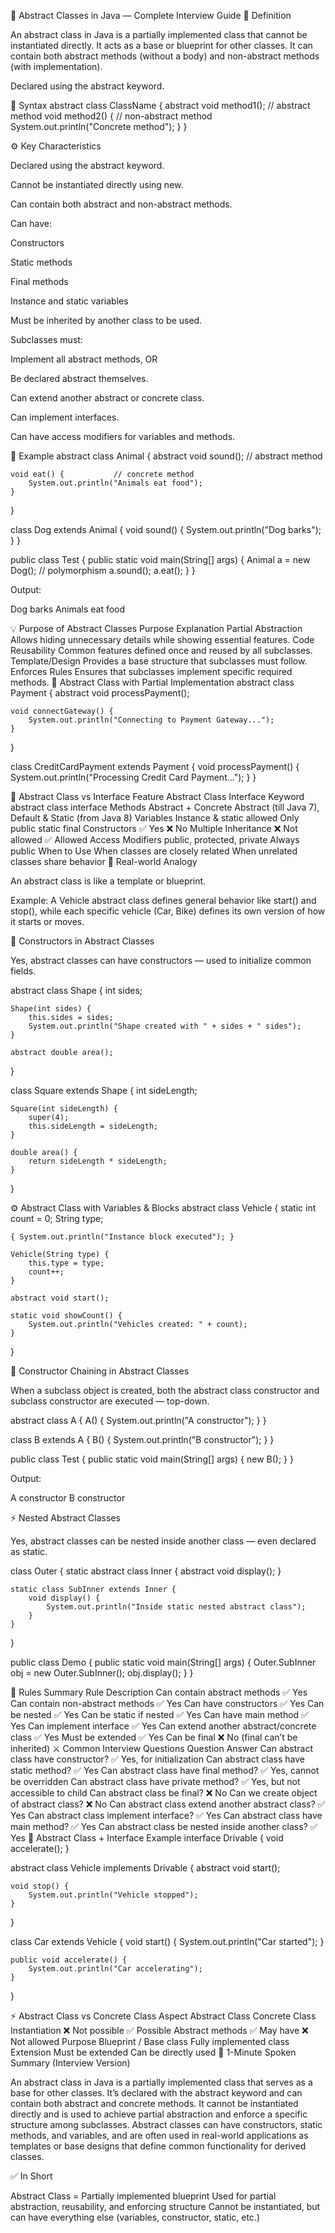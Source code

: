 🧩 Abstract Classes in Java — Complete Interview Guide
📘 Definition

An abstract class in Java is a partially implemented class that cannot be instantiated directly.
It acts as a base or blueprint for other classes.
It can contain both abstract methods (without a body) and non-abstract methods (with implementation).

Declared using the abstract keyword.

🧱 Syntax
abstract class ClassName {
abstract void method1(); // abstract method
void method2() { // non-abstract method
System.out.println("Concrete method");
}
}

⚙️ Key Characteristics

Declared using the abstract keyword.

Cannot be instantiated directly using new.

Can contain both abstract and non-abstract methods.

Can have:

Constructors

Static methods

Final methods

Instance and static variables

Must be inherited by another class to be used.

Subclasses must:

Implement all abstract methods, OR

Be declared abstract themselves.

Can extend another abstract or concrete class.

Can implement interfaces.

Can have access modifiers for variables and methods.

🧩 Example
abstract class Animal {
abstract void sound(); // abstract method

    void eat() {           // concrete method
        System.out.println("Animals eat food");
    }

}

class Dog extends Animal {
void sound() {
System.out.println("Dog barks");
}
}

public class Test {
public static void main(String[] args) {
Animal a = new Dog(); // polymorphism
a.sound();
a.eat();
}
}

Output:

Dog barks
Animals eat food

💡 Purpose of Abstract Classes
Purpose Explanation
Partial Abstraction Allows hiding unnecessary details while showing essential features.
Code Reusability Common features defined once and reused by all subclasses.
Template/Design Provides a base structure that subclasses must follow.
Enforces Rules Ensures that subclasses implement specific required methods.
🧱 Abstract Class with Partial Implementation
abstract class Payment {
abstract void processPayment();

    void connectGateway() {
        System.out.println("Connecting to Payment Gateway...");
    }

}

class CreditCardPayment extends Payment {
void processPayment() {
System.out.println("Processing Credit Card Payment...");
}
}

🧭 Abstract Class vs Interface
Feature Abstract Class Interface
Keyword abstract class interface
Methods Abstract + Concrete Abstract (till Java 7), Default & Static (from Java 8)
Variables Instance & static allowed Only public static final
Constructors ✅ Yes ❌ No
Multiple Inheritance ❌ Not allowed ✅ Allowed
Access Modifiers public, protected, private Always public
When to Use When classes are closely related When unrelated classes share behavior
🧠 Real-world Analogy

An abstract class is like a template or blueprint.

Example:
A Vehicle abstract class defines general behavior like start() and stop(),
while each specific vehicle (Car, Bike) defines its own version of how it starts or moves.

🧩 Constructors in Abstract Classes

Yes, abstract classes can have constructors — used to initialize common fields.

abstract class Shape {
int sides;

    Shape(int sides) {
        this.sides = sides;
        System.out.println("Shape created with " + sides + " sides");
    }

    abstract double area();

}

class Square extends Shape {
int sideLength;

    Square(int sideLength) {
        super(4);
        this.sideLength = sideLength;
    }

    double area() {
        return sideLength * sideLength;
    }

}

⚙️ Abstract Class with Variables & Blocks
abstract class Vehicle {
static int count = 0;
String type;

    { System.out.println("Instance block executed"); }

    Vehicle(String type) {
        this.type = type;
        count++;
    }

    abstract void start();

    static void showCount() {
        System.out.println("Vehicles created: " + count);
    }

}

🔁 Constructor Chaining in Abstract Classes

When a subclass object is created,
both the abstract class constructor and subclass constructor are executed — top-down.

abstract class A {
A() {
System.out.println("A constructor");
}
}

class B extends A {
B() {
System.out.println("B constructor");
}
}

public class Test {
public static void main(String[] args) {
new B();
}
}

Output:

A constructor
B constructor

⚡ Nested Abstract Classes

Yes, abstract classes can be nested inside another class —
even declared as static.

class Outer {
static abstract class Inner {
abstract void display();
}

    static class SubInner extends Inner {
        void display() {
            System.out.println("Inside static nested abstract class");
        }
    }

}

public class Demo {
public static void main(String[] args) {
Outer.SubInner obj = new Outer.SubInner();
obj.display();
}
}

🧾 Rules Summary
Rule Description
Can contain abstract methods ✅ Yes
Can contain non-abstract methods ✅ Yes
Can have constructors ✅ Yes
Can be nested ✅ Yes
Can be static if nested ✅ Yes
Can have main method ✅ Yes
Can implement interface ✅ Yes
Can extend another abstract/concrete class ✅ Yes
Must be extended ✅ Yes
Can be final ❌ No (final can’t be inherited)
⚔️ Common Interview Questions
Question Answer
Can abstract class have constructor? ✅ Yes, for initialization
Can abstract class have static method? ✅ Yes
Can abstract class have final method? ✅ Yes, cannot be overridden
Can abstract class have private method? ✅ Yes, but not accessible to child
Can abstract class be final? ❌ No
Can we create object of abstract class? ❌ No
Can abstract class extend another abstract class? ✅ Yes
Can abstract class implement interface? ✅ Yes
Can abstract class have main method? ✅ Yes
Can abstract class be nested inside another class? ✅ Yes
🧩 Abstract Class + Interface Example
interface Drivable {
void accelerate();
}

abstract class Vehicle implements Drivable {
abstract void start();

    void stop() {
        System.out.println("Vehicle stopped");
    }

}

class Car extends Vehicle {
void start() {
System.out.println("Car started");
}

    public void accelerate() {
        System.out.println("Car accelerating");
    }

}

⚡ Abstract Class vs Concrete Class
Aspect Abstract Class Concrete Class
Instantiation ❌ Not possible ✅ Possible
Abstract methods ✅ May have ❌ Not allowed
Purpose Blueprint / Base class Fully implemented class
Extension Must be extended Can be directly used
🧠 1-Minute Spoken Summary (Interview Version)

An abstract class in Java is a partially implemented class that serves as a base for other classes.
It’s declared with the abstract keyword and can contain both abstract and concrete methods.
It cannot be instantiated directly and is used to achieve partial abstraction and enforce a specific structure among subclasses.
Abstract classes can have constructors, static methods, and variables, and are often used in real-world applications as templates or base designs that define common functionality for derived classes.

✅ In Short

Abstract Class = Partially implemented blueprint
Used for partial abstraction, reusability, and enforcing structure
Cannot be instantiated, but can have everything else (variables, constructor, static, etc.)

